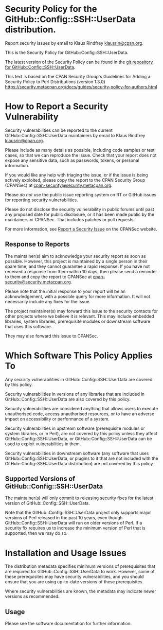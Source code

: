 # Security Policy for the GitHub::Config::SSH::UserData distribution.

Report security issues by email to Klaus Rindfrey <klausrin@cpan.org>.

This is the Security Policy for GitHub::Config::SSH::UserData.

The latest version of the Security Policy can be found in the
[git repository for GitHub::Config::SSH::UserData](https://github.com/klaus-rindfrey/perl-github-config-ssh-userdata/blob/main/SECURITY.md).

This text is based on the CPAN Security Group's Guidelines for Adding
a Security Policy to Perl Distributions (version 1.3.0)
https://security.metacpan.org/docs/guides/security-policy-for-authors.html

# How to Report a Security Vulnerability

Security vulnerabilities can be reported to the current GitHub::Config::SSH::UserData
maintainers by email to Klaus Rindfrey <klausrin@cpan.org>.

Please include as many details as possible, including code samples
or test cases, so that we can reproduce the issue.  Check that your
report does not expose any sensitive data, such as passwords,
tokens, or personal information.

If you would like any help with triaging the issue, or if the issue
is being actively exploited, please copy the report to the CPAN
Security Group (CPANSec) at <cpan-security@security.metacpan.org>.

Please *do not* use the public issue reporting system on RT or
GitHub issues for reporting security vulnerabilities.

Please do not disclose the security vulnerability in public forums
until past any proposed date for public disclosure, or it has been
made public by the maintainers or CPANSec.  That includes patches or
pull requests.

For more information, see
[Report a Security Issue](https://security.metacpan.org/docs/report.html)
on the CPANSec website.

## Response to Reports

The maintainer(s) aim to acknowledge your security report as soon as
possible.  However, this project is maintained by a single person in
their spare time, and they cannot guarantee a rapid response.  If you
have not received a response from them within 10 days, then
please send a reminder to them and copy the report to CPANSec at
<cpan-security@security.metacpan.org>.

Please note that the initial response to your report will be an
acknowledgement, with a possible query for more information.  It
will not necessarily include any fixes for the issue.

The project maintainer(s) may forward this issue to the security
contacts for other projects where we believe it is relevant.  This
may include embedded libraries, system libraries, prerequisite
modules or downstream software that uses this software.

They may also forward this issue to CPANSec.

# Which Software This Policy Applies To

Any security vulnerabilities in GitHub::Config::SSH::UserData are covered by this policy.

Security vulnerabilities in versions of any libraries that are
included in GitHub::Config::SSH::UserData are also covered by this policy.

Security vulnerabilities are considered anything that allows users
to execute unauthorised code, access unauthorised resources, or to
have an adverse impact on accessibility or performance of a system.

Security vulnerabilities in upstream software (prerequisite modules
or system libraries, or in Perl), are not covered by this policy
unless they affect GitHub::Config::SSH::UserData, or GitHub::Config::SSH::UserData can
be used to exploit vulnerabilities in them.

Security vulnerabilities in downstream software (any software that
uses GitHub::Config::SSH::UserData, or plugins to it that are not included with the
GitHub::Config::SSH::UserData distribution) are not covered by this policy.

## Supported Versions of GitHub::Config::SSH::UserData

The maintainer(s) will only commit to releasing security fixes for
the latest version of GitHub::Config::SSH::UserData.

Note that the GitHub::Config::SSH::UserData project only supports major versions of Perl
released in the past 10 years, even though GitHub::Config::SSH::UserData will run on
older versions of Perl.  If a security fix requires us to increase
the minimum version of Perl that is supported, then we may do so.

# Installation and Usage Issues

The distribution metadata specifies minimum versions of
prerequisites that are required for GitHub::Config::SSH::UserData to work.  However, some
of these prerequisites may have security vulnerabilities, and you
should ensure that you are using up-to-date versions of these
prerequisites.

Where security vulnerabilities are known, the metadata may indicate
newer versions as recommended.

## Usage

Please see the software documentation for further information.
